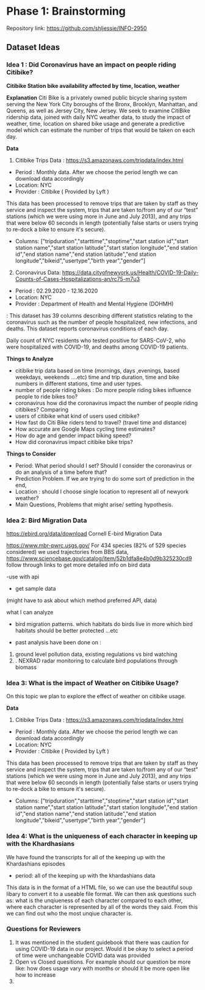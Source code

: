 # Phase 1: Brainstorming

Repository link: <https://github.com/shljessie/INFO-2950>

## Dataset Ideas

### Idea 1 : Did Coronavirus have an impact on people riding Citibike? 

 **Citibike Station bike availability affected by time, location, weather**

**Explanation**
Citi Bike is a privately owned public bicycle sharing system serving the New York City boroughs of the Bronx, Brooklyn, Manhattan, and Queens, as well as Jersey City, New Jersey.
We seek to examine CitiBike ridership data, joined with daily NYC weather data, to study the impact of weather, time, location on shared bike usage and generate a predictive model which can estimate the number of trips that would be taken on each day.

**Data**
1.  Citibike Trips Data : https://s3.amazonaws.com/tripdata/index.html

- Period : Monthly data. After we choose the period length we can download data accordingly
- Location: NYC 
- Provider : Citibike ( Provided by Lyft )

This data has been processed to remove trips that are taken by staff as they service and inspect the system, trips that are taken to/from any of our “test” stations (which we were using more in June and July 2013), and any trips that were below 60 seconds in length (potentially false starts or users trying to re-dock a bike to ensure it's secure).

- Columns: ["tripduration","starttime","stoptime","start station id","start station name","start station latitude","start station longitude","end station id","end station name","end station latitude","end station longitude","bikeid","usertype","birth year","gender"]
 
2. Coronavirus Data: https://data.cityofnewyork.us/Health/COVID-19-Daily-Counts-of-Cases-Hospitalizations-an/rc75-m7u3

- Period : 02.29.2020 - 12.16.2020
- Location: NYC 
- Provider : Department of Health and Mental Hygiene (DOHMH)

: This dataset has 39 columns describing different statistics relating to the coronavirus such as the number of people hospitalized, new infections, and deaths. This dataset reports coronavirus conditions of each day. 

Daily count of NYC residents who tested positive for SARS-CoV-2, who were hospitalized with COVID-19, and deaths among COVID-19 patients.


**Things to Analyze**
- citibike trip data based on time (mornings, days ,evenings, based weekdays, weekends ....etc) time and trip duration, time and bike numbers in different stations, time and user types.
- number of people riding bikes : Do more people riding bikes influence people to ride bikes too? 
- coronavirus how did the coronavirus impact the number of people riding citibikes? Comparing 
- users of citibike what kind of users used citibike? 
- How fast do Citi Bike riders tend to travel? (travel time and distance)
- How accurate are Google Maps cycling time estimates? 
- How do age and gender impact biking speed?
- How did coronavirus impact citibike bike  trips?


**Things to Consider**
- Period: What period should I set? Should I consider the coronavirus or do an analysis of a time before that? 
- Prediction Problem. If we are trying to do some sort of prediction in the end, 
- Location : should I choose single location to represent all of newyork weather?
- Main Questions, Problems that might arise/ setting hypothesis.


### Idea 2:  Bird Migration Data
https://ebird.org/data/download
Cornell E-bird Migration Data

https://www.mbr-pwrc.usgs.gov/
For 434 species (82% of 529 species considered) we used trajectories from BBS data,
https://www.sciencebase.gov/catalog/item/52b1dfa8e4b0d9b325230cd9
follow through links to get more detailed info on bird data

-use with api 
- get sample data 

(might have to ask about which method preferred API, data)

what I can analyze
- bird migration patterns. which habitats do birds live in more 
which bird habitats should be better protected ...etc 

- past analysis have been done on :
 1. ground level pollution data, existing regulations vs bird watching
 2. . NEXRAD radar monitoring to calculate bird populations through biomass


### Idea 3: What is the impact of Weather on Citibike Usage?

On this topic we plan to explore the effect of weather on citibike usage. 

**Data**
1.  Citibike Trips Data : https://s3.amazonaws.com/tripdata/index.html

- Period : Monthly data. After we choose the period length we can download data accordingly
- Location: NYC 
- Provider : Citibike ( Provided by Lyft )

This data has been processed to remove trips that are taken by staff as they service and inspect the system, trips that are taken to/from any of our “test” stations (which we were using more in June and July 2013), and any trips that were below 60 seconds in length (potentially false starts or users trying to re-dock a bike to ensure it's secure).

- Columns: ["tripduration","starttime","stoptime","start station id","start station name","start station latitude","start station longitude","end station id","end station name","end station latitude","end station longitude","bikeid","usertype","birth year","gender"]

### Idea 4: What is the uniqueness of each character in keeping up with the Khardhasians 
We have found the transcripts for all of the keeping up with the Khardashians episodes 
- period: all of the keeping up with the khardashians data 

This data is in the format of a HTML file, so we can use the beautiful soup libary to convert it to a useable file format. 
We can then ask questions such as: what is the unqiueness of each character compared to each other, where each character 
is represented by all of the words they said. From this we can find out who the most unqiue character is.

### Questions for Reviewers

1. It was mentioned in the student guidebook that there was caution for using COVID-19 data in our project. Would it be okay to select a period of time were unchangeable COVID data was provided
2. Open vs Closed quesitions. For example should our question be more like: how does usage vary with months or should it be more open like how to increase 
3. 